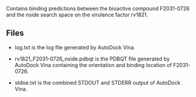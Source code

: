 Contains binding predictions between the bioactive compound F2031-0726 and the nside search space on the virulence factor rv1821.

## Files

- log.txt is the log file generated by AutoDock Vina.

- rv1821_F2031-0726_nside.pdbqt is the PDBQT file generated by AutoDock Vina containing the orientation and binding location of F2031-0726.

- stdoe.txt is the combined STDOUT and STDERR output of AutoDock Vina.

